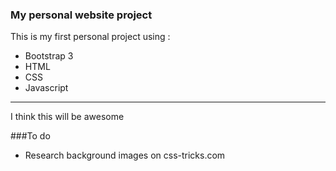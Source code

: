 ### My personal website project
This is my first personal project using :

- Bootstrap 3
- HTML
- CSS
- Javascript

---
I think this will be awesome

###To do
- Research background images on css-tricks.com